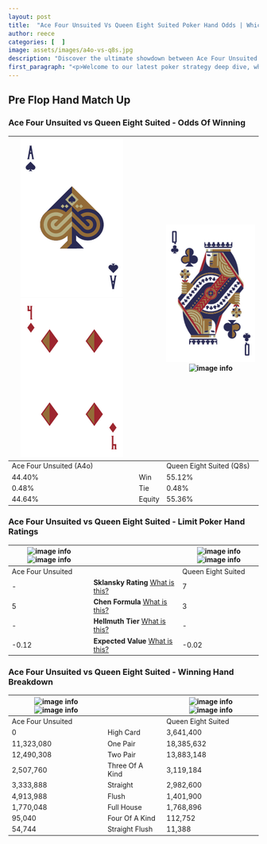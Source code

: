 ```yaml
---
layout: post
title:  "Ace Four Unsuited Vs Queen Eight Suited Poker Hand Odds | Which Is The Better Hand In Poker? A Complete Guide"
author: reece
categories: [  ]
image: assets/images/a4o-vs-q8s.jpg
description: "Discover the ultimate showdown between Ace Four Unsuited and Queen Eight Suited in poker! Uncover the odds, strategies, and scenarios where one hand triumphs over the other. Get ready to up your poker game with this thrilling analysis."
first_paragraph: "<p>Welcome to our latest poker strategy deep dive, where we're pitting two distinct hands against each other in a high-stakes showdown: Ace Four Unsuited vs Queen Eight Suited.</p><p>In the dynamic world of poker, every decision counts, and knowing which hand holds the upper hand is key to your success at the table.</p><p>In this article, we'll dissect these two hands, explore the scenarios where one dominates the other, and equip you with the knowledge to make strategic choices that can tip the odds in your favor.</p><p>Get ready to unravel the intriguing dynamics of these poker hands and elevate your game to new heights.</p>"
---
```




[comment]: # (sp0)

## Pre Flop Hand Match Up

<div class="table hand-ratings" markdown="1"> 



### Ace Four Unsuited vs Queen Eight Suited - Odds Of Winning


    
| ![image info](assets/images/hand1/a.png) ![image info](assets/images/hand1/4o.png) |  | ![image info](assets/images/hand2/q.png) ![image info](assets/images/hand2/8s.png) |
| -------- | -------- | -------- |
| Ace Four Unsuited (A4o) |  | Queen Eight Suited (Q8s) |
| 44.40% | Win | 55.12% |
| 0.48% | Tie | 0.48% |
| 44.64% | Equity | 55.36% |




[comment]: # (sp1)



### Ace Four Unsuited vs Queen Eight Suited - Limit Poker Hand Ratings


    
| ![image info](https://www.riverpairs.com/assets/images/hand1/a.png) ![image info](https://www.riverpairs.com/assets/images/hand1/4o.png) |  | ![image info](https://www.riverpairs.com/assets/images/hand2/q.png) ![image info](https://www.riverpairs.com/assets/images/hand2/8s.png) |
| -------- | -------- | -------- |
| Ace Four Unsuited |  | Queen Eight Suited |
| - | **Sklansky Rating** [What is this?](/sklansky-rating-explained) | 7 |
| 5 | **Chen Formula** [What is this?](/chen-formula-explained) | 3 |
| - | **Hellmuth Tier** [What is this?](/Hellmuth-tier-explained) | - |
| -0.12 | **Expected Value** [What is this?](/expected-value-explained) | -0.02 |




[comment]: # (sp2)



### Ace Four Unsuited vs Queen Eight Suited - Winning Hand Breakdown


    
| ![image info](https://www.riverpairs.com/assets/images/hand1/a.png) ![image info](https://www.riverpairs.com/assets/images/hand1/4o.png) |  | ![image info](https://www.riverpairs.com/assets/images/hand2/q.png) ![image info](https://www.riverpairs.com/assets/images/hand2/8s.png) |
| -------- | -------- | -------- |
| Ace Four Unsuited |  | Queen Eight Suited |
| 0 | High Card | 3,641,400 |
| 11,323,080 | One Pair | 18,385,632 |
| 12,490,308 | Two Pair | 13,883,148 |
| 2,507,760 | Three Of A Kind | 3,119,184 |
| 3,333,888 | Straight | 2,982,600 |
| 4,913,988 | Flush | 1,401,900 |
| 1,770,048 | Full House | 1,768,896 |
| 95,040 | Four Of A Kind | 112,752 |
| 54,744 | Straight Flush | 11,388 |




[comment]: # (sp3)



</div>

[comment]: # (sp4)



[comment]: # (sp5)

